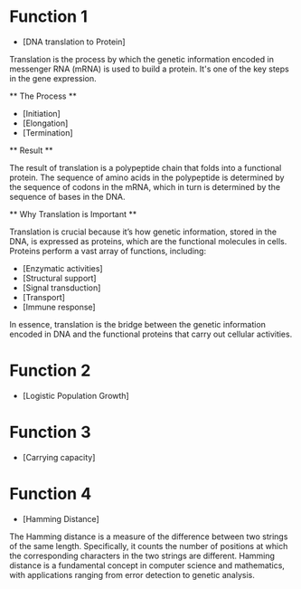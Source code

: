 # Function 1
- [DNA translation to Protein]

Translation is the process by which the genetic information encoded in messenger RNA (mRNA) is used to build a protein. It's one of the key steps in the gene expression.

** The Process **
- [Initiation]
- [Elongation]
- [Termination]

** Result **

The result of translation is a polypeptide chain that folds into a functional protein. The sequence of amino acids in the polypeptide is determined by the sequence of codons in the mRNA, which in turn is determined by the sequence of bases in the DNA.

** Why Translation is Important **

Translation is crucial because it’s how genetic information, stored in the DNA, is expressed as proteins, which are the functional molecules in cells. Proteins perform a vast array of functions, including:
- [Enzymatic activities]
- [Structural support]
- [Signal transduction]
- [Transport]
- [Immune response]

In essence, translation is the bridge between the genetic information encoded in DNA and the functional proteins that carry out cellular activities.

# Function 2
- [Logistic Population Growth]

# Function 3
- [Carrying capacity]

# Function 4
- [Hamming Distance]

The Hamming distance is a measure of the difference between two strings of the same length. Specifically, it counts the number of positions at which the corresponding characters in the two strings are different.
Hamming distance is a fundamental concept in computer science and mathematics, with applications ranging from error detection to genetic analysis.
